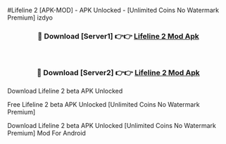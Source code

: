 #Lifeline 2 [APK-MOD] - APK Unlocked - [Unlimited Coins No Watermark Premium] izdyo



<div align="center">

<h3>🔴 Download [Server1] 👉👉 <a href="https://momento.my/?title=Lifeline_2">Lifeline 2 Mod Apk</a></h3><br>

<h3>🔴 Download [Server2] 👉👉 <a href="https://momento.my/?title=Lifeline_2">Lifeline 2 Mod Apk</a></h3>
</div>



Download Lifeline 2 beta APK Unlocked

Free Lifeline 2 beta APK Unlocked [Unlimited Coins No Watermark Premium]

Download Lifeline 2 beta APK Unlocked [Unlimited Coins No Watermark Premium] Mod For Android
